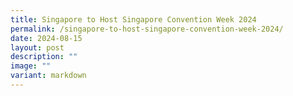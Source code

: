 ```yaml
---
title: Singapore to Host Singapore Convention Week 2024
permalink: /singapore-to-host-singapore-convention-week-2024/
date: 2024-08-15
layout: post
description: ""
image: ""
variant: markdown
---
```

